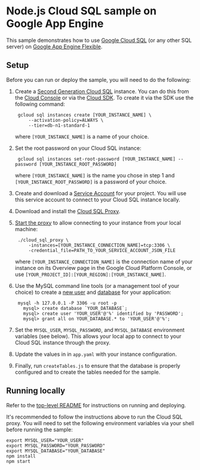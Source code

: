 # Node.js Cloud SQL sample on Google App Engine

This sample demonstrates how to use [Google Cloud SQL][sql] (or any other SQL
server) on [Google App Engine Flexible][flexible].

## Setup

Before you can run or deploy the sample, you will need to do the following:

1. Create a [Second Generation Cloud SQL][gen] instance. You can do this from
the [Cloud Console][console] or via the [Cloud SDK][sdk]. To create it via the
SDK use the following command:

        gcloud sql instances create [YOUR_INSTANCE_NAME] \
            --activation-policy=ALWAYS \
            --tier=db-n1-standard-1

    where `[YOUR_INSTANCE_NAME]` is a name of your choice.

1. Set the root password on your Cloud SQL instance:

        gcloud sql instances set-root-password [YOUR_INSTANCE_NAME] --password [YOUR_INSTANCE_ROOT_PASSWORD]

    where `[YOUR_INSTANCE_NAME]` is the name you chose in step 1 and
    `[YOUR_INSTANCE_ROOT_PASSWORD]` is a password of your choice.

1. Create and download a [Service Account][service] for your project. You will
use this service account to connect to your Cloud SQL instance locally.

1. Download and install the [Cloud SQL Proxy][proxy].

1. [Start the proxy][start] to allow connecting to your instance from your local
machine:

        ./cloud_sql_proxy \
            -instances=[YOUR_INSTANCE_CONNECTION_NAME]=tcp:3306 \
            -credential_file=PATH_TO_YOUR_SERVICE_ACCOUNT_JSON_FILE

    where `[YOUR_INSTANCE_CONNECTION_NAME]` is the connection name of your
    instance on its Overview page in the Google Cloud Platform Console, or use
    `[YOUR_PROJECT_ID]:[YOUR_REGION]:[YOUR_INSTANCE_NAME]`.

1. Use the MySQL command line tools (or a management tool of your choice) to
create a [new user][user] and [database][database] for your application:

        mysql -h 127.0.0.1 -P 3306 -u root -p
          mysql> create database `YOUR_DATABASE`;
          mysql> create user 'YOUR_USER'@'%' identified by 'PASSWORD';
          mysql> grant all on YOUR_DATABASE.* to 'YOUR_USER'@'%';

1. Set the `MYSQL_USER`, `MYSQL_PASSWORD`, and `MYSQL_DATABASE` environment
variables (see below). This allows your local app to connect to your Cloud SQL
instance through the proxy.

1. Update the values in in `app.yaml` with your instance configuration.

1. Finally, run `createTables.js` to ensure that the database is properly
configured and to create the tables needed for the sample.

## Running locally

Refer to the [top-level README](../README.md) for instructions on running and deploying.

It's recommended to follow the instructions above to run the Cloud SQL proxy.
You will need to set the following environment variables via your shell before
running the sample:

    export MYSQL_USER="YOUR_USER"
    export MYSQL_PASSWORD="YOUR_PASSWORD"
    export MYSQL_DATABASE="YOUR_DATABASE"
    npm install
    npm start

[sql]: https://cloud.google.com/sql/
[flexible]: https://cloud.google.com/appengine
[gen]: https://cloud.google.com/sql/docs/create-instance
[console]: https://console.developers.google.com
[sdk]: https://cloud.google.com/sdk
[service]: https://cloud.google.com/sql/docs/external#createServiceAccount
[proxy]: https://cloud.google.com/sql/docs/external#install
[start]: https://cloud.google.com/sql/docs/external#6_start_the_proxy
[user]: https://cloud.google.com/sql/docs/create-user
[database]: https://cloud.google.com/sql/docs/create-database
